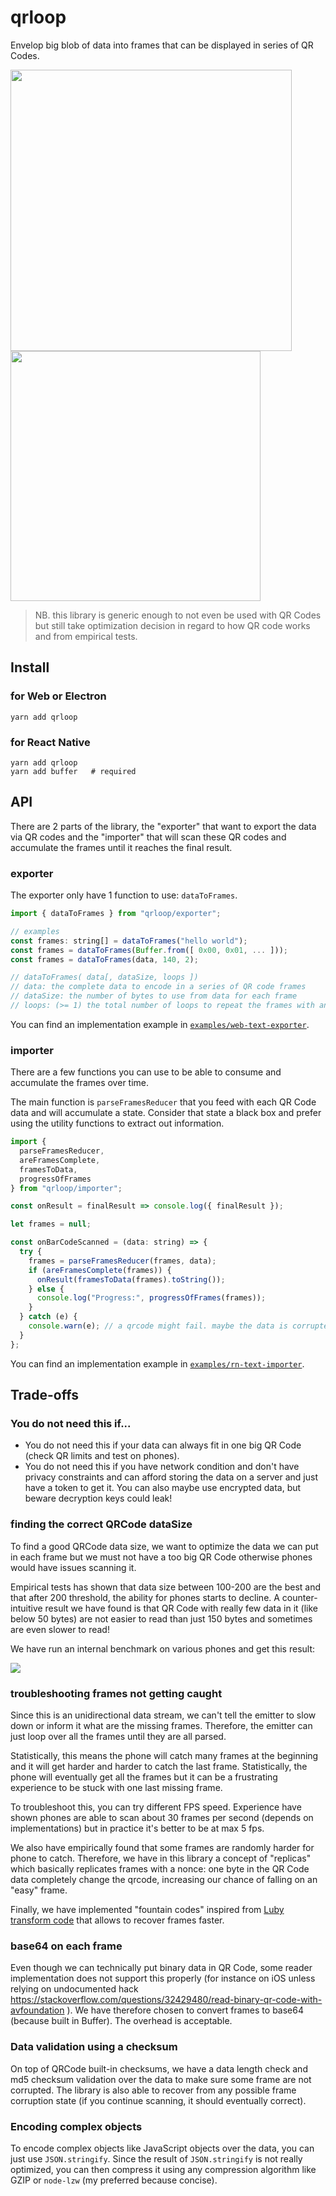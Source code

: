 # qrloop

Envelop big blob of data into frames that can be displayed in series of QR Codes.

<img src="https://user-images.githubusercontent.com/211411/46581095-0c663300-ca32-11e8-8366-5d4205a6e14f.gif" width="450" valign="top" /> <img src="https://user-images.githubusercontent.com/211411/46581275-1db13e80-ca36-11e8-9053-325b75511883.gif" width="400" />

> NB. this library is generic enough to not even be used with QR Codes but still take optimization decision in regard to how QR code works and from empirical tests.

## Install

### for Web or Electron

```
yarn add qrloop
```

### for React Native

```
yarn add qrloop
yarn add buffer   # required
```

## API

There are 2 parts of the library, the "exporter" that want to export the data via QR codes and the "importer" that will scan these QR codes and accumulate the frames until it reaches the final result.

### exporter

The exporter only have 1 function to use: `dataToFrames`.

```js
import { dataToFrames } from "qrloop/exporter";

// examples
const frames: string[] = dataToFrames("hello world");
const frames = dataToFrames(Buffer.from([ 0x00, 0x01, ... ]));
const frames = dataToFrames(data, 140, 2);

// dataToFrames( data[, dataSize, loops ])
// data: the complete data to encode in a series of QR code frames
// dataSize: the number of bytes to use from data for each frame
// loops: (>= 1) the total number of loops to repeat the frames with and with varying nonce and fountain codes frames. More there is loop, better the chance to not be stuck on a frame.
```

You can find an implementation example in [`examples/web-text-exporter`](examples/web-text-exporter).

### importer

There are a few functions you can use to be able to consume and accumulate the frames over time.

The main function is `parseFramesReducer` that you feed with each QR Code data and will accumulate a state. Consider that state a black box and prefer using the utility functions to extract out information.

```js
import {
  parseFramesReducer,
  areFramesComplete,
  framesToData,
  progressOfFrames
} from "qrloop/importer";

const onResult = finalResult => console.log({ finalResult });

let frames = null;

const onBarCodeScanned = (data: string) => {
  try {
    frames = parseFramesReducer(frames, data);
    if (areFramesComplete(frames)) {
      onResult(framesToData(frames).toString());
    } else {
      console.log("Progress:", progressOfFrames(frames));
    }
  } catch (e) {
    console.warn(e); // a qrcode might fail. maybe the data is corrupted or you scan something that is not relevant.
  }
};
```

You can find an implementation example in [`examples/rn-text-importer`](examples/rn-text-importer).

## Trade-offs

### You do not need this if...

- You do not need this if your data can always fit in one big QR Code (check QR limits and test on phones).
- You do not need this if you have network condition and don't have privacy constraints and can afford storing the data on a server and just have a token to get it. You can also maybe use encrypted data, but beware decryption keys could leak!

### finding the correct QRCode dataSize

To find a good QRCode data size, we want to optimize the data we can put in each frame but we must not have a too big QR Code otherwise phones would have issues scanning it.

Empirical tests has shown that data size between 100-200 are the best and that after 200 threshold, the ability for phones starts to decline. A counter-intuitive result we have found is that QR Code with really few data in it (like below 50 bytes) are not easier to read than just 150 bytes and sometimes are even slower to read!

We have run an internal benchmark on various phones and get this result:

<img src="https://user-images.githubusercontent.com/211411/46581570-0c1e6580-ca3b-11e8-962a-7156dd7e9202.png">

### troubleshooting frames not getting caught

Since this is an unidirectional data stream, we can't tell the emitter to slow down or inform it what are the missing frames. Therefore, the emitter can just loop over all the frames until they are all parsed.

Statistically, this means the phone will catch many frames at the beginning and it will get harder and harder to catch the last frame. Statistically, the phone will eventually get all the frames but it can be a frustrating experience to be stuck with one last missing frame.

To troubleshoot this, you can try different FPS speed. Experience have shown phones are able to scan about 30 frames per second (depends on implementations) but in practice it's better to be at max 5 fps.

We also have empirically found that some frames are randomly harder for phone to catch. Therefore, we have in this library a concept of "replicas" which basically replicates frames with a nonce: one byte in the QR Code data completely change the qrcode, increasing our chance of falling on an "easy" frame.

Finally, we have implemented "fountain codes" inspired from [Luby transform code](https://en.wikipedia.org/wiki/Luby_transform_code) that allows to recover frames faster.

### base64 on each frame

Even though we can technically put binary data in QR Code, some reader implementation does not support this properly (for instance on iOS unless relying on undocumented hack https://stackoverflow.com/questions/32429480/read-binary-qr-code-with-avfoundation ). We have therefore chosen to convert frames to base64 (because built in Buffer). The overhead is acceptable.

### Data validation using a checksum

On top of QRCode built-in checksums, we have a data length check and md5 checksum validation over the data to make sure some frame are not corrupted. The library is also able to recover from any possible frame corruption state (if you continue scanning, it should eventually correct).

### Encoding complex objects

To encode complex objects like JavaScript objects over the data, you can just use `JSON.stringify`.
Since the result of `JSON.stringify` is not really optimized, you can then compress it using any compression algorithm like GZIP or `node-lzw` (my preferred because concise).
